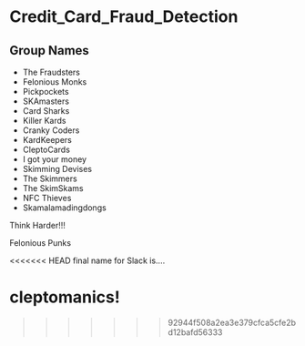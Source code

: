 # Credit_Card_Fraud_Detection

## Group Names

- The Fraudsters
- Felonious Monks
- Pickpockets
- SKAmasters
- Card Sharks
- Killer Kards
- Cranky Coders
- KardKeepers
- CleptoCards
- I got your money
- Skimming Devises
- The Skimmers
- The SkimSkams
- NFC Thieves
- Skamalamadingdongs


Think Harder!!!

Felonious Punks

<<<<<<< HEAD
final name for Slack is....

cleptomanics!
=======

>>>>>>> 92944f508a2ea3e379cfca5cfe2bd12bafd56333
